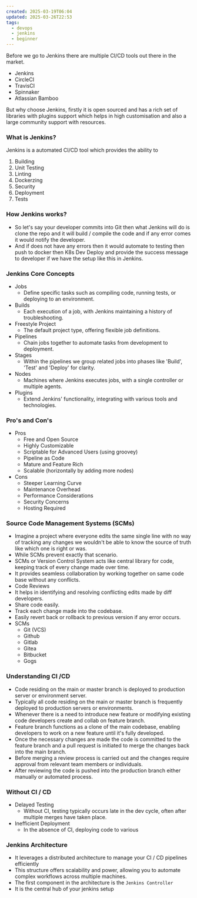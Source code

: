 ```yaml
---
created: 2025-03-19T06:04
updated: 2025-03-26T22:53
tags:
  - devops
  - jenkins
  - beginner
---
```

Before we go to Jenkins there are multiple CI/CD tools out there in the market.
- Jenkins
- CircleCI
- TravisCI
- Spinnaker
- Atlassian Bamboo

But why choose Jenkins, firstly it is open sourced and has a rich set of libraries with plugins support which helps in high customisation and also a large community support with resources.

### What is Jenkins?
Jenkins is a automated CI/CD tool which provides the ability to
 1. Building
 2. Unit Testing
 3. Linting
 4. Dockerzing
 5. Security
 6. Deployment
 7. Tests
 

### How Jenkins works?

- So let's say your developer commits into Git then what Jenkins will do is clone the repo and it will build / compile the code and if any error comes it would notify the developer.
- And if does not have any errors then it would automate to testing then push to docker then K8s Dev Deploy and provide the success message to developer if we have the setup like this in Jenkins.


### Jenkins Core Concepts

- Jobs
	- Define specific tasks such as compiling code, running tests, or deploying to an environment.
- Builds
	- Each execution of a job, with Jenkins maintaining a history of troubleshooting.
- Freestyle Project
	- The default project type, offering flexible job definitions.
- Pipelines
	- Chain jobs together to automate tasks from development to deployment.
- Stages
	- Within the pipelines we group related jobs into phases like 'Build', 'Test' and 'Deploy' for clarity.
- Nodes 
	- Machines where Jenkins executes jobs, with a single controller or multiple agents.
- Plugins
	- Extend Jenkins' functionality, integrating with various tools and technologies.

### Pro's and Con's

- Pros
	- Free and Open Source
	- Highly Customizable
	- Scriptable for Advanced Users (using groovey)
	- Pipeline as Code
	- Mature and Feature Rich
	- Scalable (horizontally by adding more nodes)
- Cons
	- Steeper Learning Curve
	- Maintenance Overhead
	- Performance Considerations
	- Security Concerns
	- Hosting Required

### Source Code Management Systems (SCMs)

- Imagine a project where everyone edits the same single line with no way of tracking any changes we wouldn't be able to know the source of truth like which one is right or was.
- While SCMs prevent exactly that scenario.
- SCMs or Version Control System acts like central library for code, keeping track of every change made over time.
- It provides seamless collaboration by working together on same code base without any conflicts.
- Code Reviews
- It helps in identifying and resolving conflicting edits made by diff developers.
- Share code easily.
- Track each change made into the codebase.
- Easily revert back or rollback to previous version if any error occurs.
- SCMs
	- Git (VCS)
	- Github
	- Gitlab
	- Gitea
	- Bitbucket
	- Gogs

### Understanding CI /CD

- Code residing on the main or master branch is deployed to production server or environment server.
- Typically all code residing on the main or master branch is frequently deployed to production servers or environments.
- Whenever there is a need to introduce new feature or modifying existing code developers create and collab on feature branch.
- Feature branch functions as a clone of the main codebase, enabling developers to work on a new feature until it's fully developed.
- Once the necessary changes are made the code is committed to the feature branch and a pull request is initiated to merge the changes back into the main branch.
- Before merging a review process is carried out and the changes require approval from relevant team members or individuals.
- After reviewing the code is pushed into the production branch either manually or automated process.

### Without CI  / CD

- Delayed Testing
	- Without CI, testing typically occurs late in the dev cycle, often after multiple merges have taken place.
- Inefficient Deployment
	- In the absence of CI, deploying code to various



### Jenkins Architecture

- It leverages a distributed architecture to manage your CI / CD pipelines efficiently
- This structure offers scalability and power, allowing you to automate complex workflows across multiple machines.
- The first component in the architecture is the `Jenkins Controller`
- It is the central hub of your jenkins setup